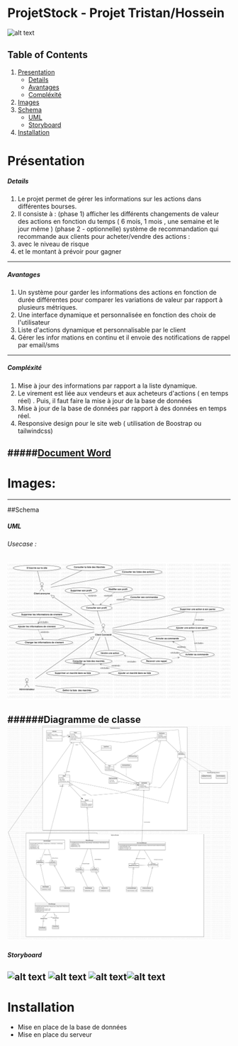 # ProjetStock  - Projet Tristan/Hossein

![alt text]("https://comparebrokers.co/img/ai-trader.jpg")
## Table of Contents
1. [Presentation](#Présentation)
    -  [Details](#Details)
    -  [Avantages](#Avantages)
    -  [Compléxité](#Compléxité)
2. [Images](#Images)
3. [Schema](#Schema)
    -  [UML](#Details)
    -  [Storyboard](#Storyboard)
4. [Installation](#Installation )


# Présentation

##### Details
1. Le projet permet de gérer les informations sur les actions dans différentes bourses. 
2. Il consiste à :
(phase 1) afficher les différents changements de valeur des actions en fonction du temps ( 6 mois, 1 mois , une semaine et le jour même )
 (phase 2 - optionnelle)  système de recommandation qui recommande aux clients pour acheter/vendre des actions :
1. avec le niveau de risque 
2. et le montant à prévoir pour gagner

------------


#####  Avantages
1. Un système pour garder les informations des actions en fonction de durée différentes pour comparer les variations de valeur par rapport à plusieurs métriques.
2. Une interface dynamique et personnalisée en fonction des choix de l'utilisateur
3. Liste d'actions dynamique et personnalisable par le client
4. Gérer les infor	mations en continu et il envoie des notifications  de rappel par email/sms

------------


##### Compléxité
1. Mise à jour des informations par rapport a la liste dynamique.
2. Le virement est liée aux vendeurs et aux acheteurs d'actions ( en temps réel) . Puis, il faut faire la mise à jour de la base de données
3. Mise à jour de la base de données par rapport à des données en temps réel.
4. Responsive design pour le site web ( utilisation de Boostrap ou tailwindcss)


#####[Document Word](https://view.officeapps.live.com/op/view.aspx?src=https%3A%2F%2Fraw.githubusercontent.com%2FPOEC-DOTNET-CLERMONT-2022%2FProjetStock%2Fmain%2FDocuments%2Fprojet%2520POEC%2520-%2520logiciel%2520vente%2520ou%2520achat%2520action.odt&wdOrigin=BROWSELINK)
------------

# Images:

------------
##Schema

##### UML
###### Usecase :
![alt text](https://raw.githubusercontent.com/POEC-DOTNET-CLERMONT-2022/ProjetStock/main/Documents/UML/Use_Case_Stock_Projet.jpg)

######Diagramme de classe
![alt text](https://raw.githubusercontent.com/POEC-DOTNET-CLERMONT-2022/ProjetStock/main/Documents/UML/Diagram_Stock_Projet.jpg)
------------
##### Storyboard
![alt text]() ![alt text]() ![alt text]()![alt text]()
------------
# Installation
 - Mise en place de la base de données
 - Mise en place du serveur 
